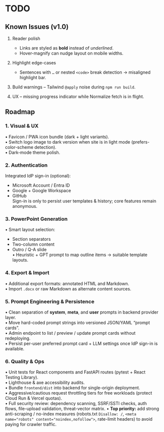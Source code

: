 # TODO

## Known Issues (v1.0)

1. Reader polish
   - Links are styled as **bold** instead of _underlined_.
   - Hover-magnify can nudge layout on mobile widths.

2. Highlight edge-cases
   - Sentences with `…` or nested `<code>` break detection → misaligned highlight bar.

3. Build warnings – Tailwind `@apply` noise during `npm run build`.

4. UX – missing progress indicator while Normalize fetch is in flight.

## Roadmap

### 1. Visual & UX
• Favicon / PWA icon bundle (dark + light variants).  
• Switch logo image to dark version when site is in light mode (prefers-color-scheme detection).  
• Dark-mode theme polish.

### 2. Authentication
Integrated IdP sign-in (optional):  
  - Microsoft Account / Entra ID  
  - Google + Google Workspace  
  - GitHub  
Sign-in is only to persist user templates & history; core features remain anonymous.

### 3. PowerPoint Generation
• Smart layout selection:   
  - Section separators  
  - Two-column content  
  - Outro / Q-A slide  
• Heuristic + GPT prompt to map outline items → suitable template layouts.

### 4. Export & Import
• Additional export formats: annotated HTML and Markdown.  
• Import `.docx` or raw Markdown as alternate content sources.

### 5. Prompt Engineering & Persistence
• Clean separation of **system**, **meta**, and **user** prompts in backend provider layer.  
• Move hard-coded prompt strings into versioned JSON/YAML “prompt cards”.  
• Admin endpoint to list / preview / update prompt cards without redeploying.  
• Persist per-user preferred prompt card + LLM settings once IdP sign-in is available.

### 6. Quality & Ops
• Unit tests for React components and FastAPI routes (pytest + React Testing Library).  
• Lighthouse & axe accessibility audits.  
• Bundle `frontend/dist` into backend for single-origin deployment.  
• Aggressive/cautious request throttling tiers for free workloads (protect Cloud Run & Vercel quotas).  
• Full security review: dependency scanning, SSRF/SSTI checks, auth flows, file-upload validation, threat-vector matrix.
• **Top priority:** add strong anti-scraping / no-index measures (robots.txt `Disallow: /`, `<meta name="robots" content="noindex,nofollow">`, rate-limit headers) to avoid paying for crawler traffic.
